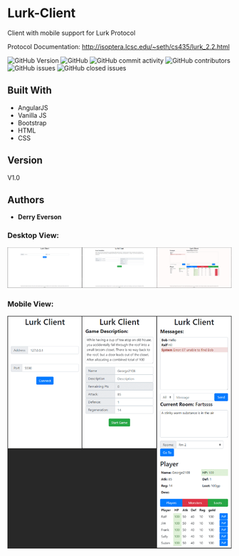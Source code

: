 # Lurk-Client
Client with mobile support for Lurk Protocol 

Protocol Documentation: http://isoptera.lcsc.edu/~seth/cs435/lurk_2.2.html

![GitHub Version](https://img.shields.io/badge/Version-1.0-blue.svg?style=plastic)
![GitHub](https://img.shields.io/github/license/dneverson/Lurk-Client.svg?style=plastic)
![GitHub commit activity](https://img.shields.io/github/commit-activity/w/dneverson/Lurk-Client.svg?style=plastic)
![GitHub contributors](https://img.shields.io/github/contributors/dneverson/Lurk-Client.svg?style=plastic)
![GitHub issues](https://img.shields.io/github/issues/dneverson/Lurk-Client.svg?style=plastic)
![GitHub closed issues](https://img.shields.io/github/issues-closed/dneverson/Lurk-Client.svg?style=plastic)

## Built With

* AngularJS
* Vanilla JS
* Bootstrap
* HTML
* CSS

## Version
V1.0

## Authors

* **Derry Everson**

### Desktop View:
![GitHub Logo](/images/lurk_desktop.png)

### Mobile View:
![GitHub Logo](/images/lurk_mobile2.png)
